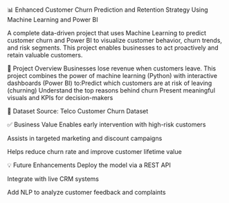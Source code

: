 📊 Enhanced Customer Churn Prediction and Retention Strategy
Using Machine Learning and Power BI

A complete data-driven project that uses Machine Learning to predict customer churn and Power BI to visualize customer behavior, churn trends, and risk segments. This project enables businesses to act proactively and retain valuable customers.

🚀 Project Overview
Businesses lose revenue when customers leave. This project combines the power of machine learning (Python) with interactive dashboards (Power BI) to:Predict which customers are at risk of leaving (churning)
Understand the top reasons behind churn Present meaningful visuals and KPIs for decision-makers

📁 Dataset
Source: Telco Customer Churn Dataset

✅ Business Value
Enables early intervention with high-risk customers

Assists in targeted marketing and discount campaigns

Helps reduce churn rate and improve customer lifetime value

💡 Future Enhancements
Deploy the model via a REST API

Integrate with live CRM systems

Add NLP to analyze customer feedback and complaints


